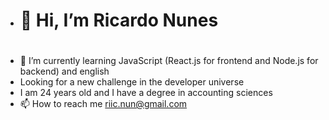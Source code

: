 - <h1 center>👋 Hi, I’m Ricardo Nunes<h1>
- 🌱 I’m currently learning JavaScript (React.js for frontend and Node.js for backend) and english
- Looking for a new challenge in the developer universe
- I am 24 years old and I have a degree in accounting sciences 
- 📫 How to reach me riic.nun@gmail.com


